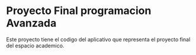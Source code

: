 # Proyecto Final programacion Avanzada
Este proyecto tiene el codigo del aplicativo que representa el proyecto final del espacio academico.